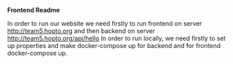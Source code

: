 **Frontend Readme**

In order to run our website we need firstly to run frontend on server http://team5.hopto.org and then backend on server http://team5.hopto.org/api/hello
In order to run locally, we need firstly to set up properties and make docker-compose up for backend and for frontend docker-compose up.
